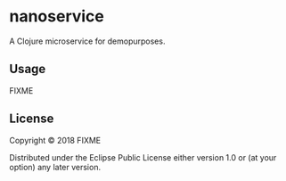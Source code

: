 # nanoservice

A Clojure microservice for demopurposes.

## Usage

FIXME

## License

Copyright © 2018 FIXME

Distributed under the Eclipse Public License either version 1.0 or (at
your option) any later version.
